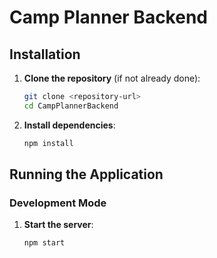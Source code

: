 # Camp Planner Backend


## Installation

1. **Clone the repository** (if not already done):
   ```bash
   git clone <repository-url>
   cd CampPlannerBackend
   ```

2. **Install dependencies**:
   ```bash
   npm install
   ```

## Running the Application

### Development Mode

1. **Start the server**:
   ```bash
   npm start
   ```